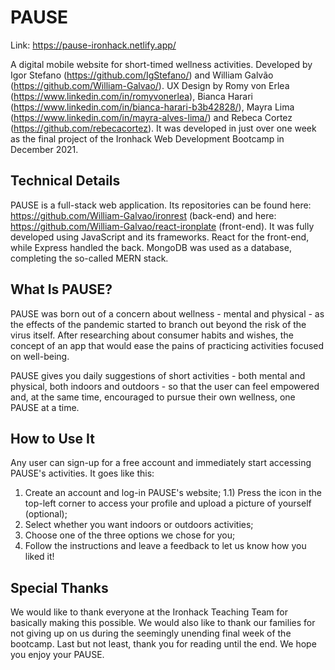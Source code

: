 # PAUSE

Link: https://pause-ironhack.netlify.app/

A digital mobile website for short-timed wellness activities. Developed by Igor Stefano (https://github.com/IgStefano/) and William Galvão (https://github.com/William-Galvao/). UX Design by Romy von Erlea (https://www.linkedin.com/in/romyvonerlea), Bianca Harari (https://www.linkedin.com/in/bianca-harari-b3b42828/), Mayra Lima (https://www.linkedin.com/in/mayra-alves-lima/) and Rebeca Cortez (https://github.com/rebecacortez). It was developed in just over one week as the final project of the Ironhack Web Development Bootcamp in December 2021.

## Technical Details

PAUSE is a full-stack web application. Its repositories can be found here: https://github.com/William-Galvao/ironrest (back-end) and here: https://github.com/William-Galvao/react-ironplate (front-end). It was fully developed using JavaScript and its frameworks. React for the front-end, while Express handled the back. MongoDB was used as a database, completing the so-called MERN stack.

## What Is PAUSE?

PAUSE was born out of a concern about wellness - mental and physical - as the effects of the pandemic started to branch out beyond the risk of the virus itself. After researching about consumer habits and wishes, the concept of an app that would ease the pains of practicing activities focused on well-being.

PAUSE gives you daily suggestions of short activities - both mental and physical, both indoors and outdoors - so that the user can feel empowered and, at the same time, encouraged to pursue their own wellness, one PAUSE at a time.

## How to Use It

Any user can sign-up for a free account and immediately start accessing PAUSE's activities. It goes like this:

1. Create an account and log-in PAUSE's website;
   1.1) Press the icon in the top-left corner to access your profile and upload a picture of yourself (optional);
2. Select whether you want indoors or outdoors activities;
3. Choose one of the three options we chose for you;
4. Follow the instructions and leave a feedback to let us know how you liked it!

## Special Thanks

We would like to thank everyone at the Ironhack Teaching Team for basically making this possible. We would also like to thank our families for not giving up on us during the seemingly unending final week of the bootcamp. Last but not least, thank you for reading until the end. We hope you enjoy your PAUSE.
